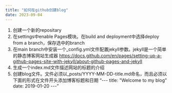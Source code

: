 ```yaml
---
title: "如何在github创建blog"
date: 2023-09-04
---
```


1. 创建一个新的repositary
2. 在settings中enable Pages模块。在build and deployment中选择deploy from a branch，保存选中的branch
3. 在main branch中安装一个_config.yml文件配置jekyll参数。jekyll是一个简单的静态博客网站生成器 https://docs.github.com/en/pages/setting-up-a-github-pages-site-with-jekyll/about-github-pages-and-jekyll
4. 生成一个index.md文件描述网站的标题的介绍
5. 创建blog文件。文件必须以_posts/YYYY-MM-DD-title.md命名，而且必须以下面的形式在文件开头添加博客标题和日期
“---
title: "Welcome to my blog"
date: 2019-01-20
---”
